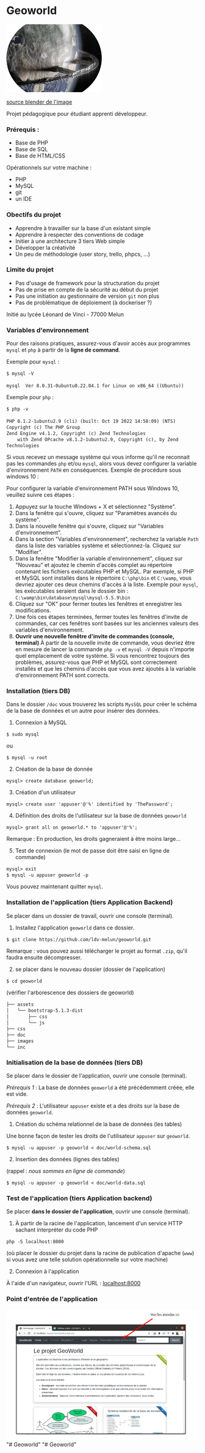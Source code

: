 # Geoworld 

![world](./images/world-logo.png)

[source blender de l'image](https://www.blendernation.com/wp-content/uploads/2019/03/Ring_Of_Iron04_branded.png)

Projet pédagogique pour étudiant apprenti développeur.

### Prérequis :

* Base de PHP
* Base de SQL
* Base de HTML/CSS

Opérationnels sur votre machine :
* PHP
* MySQL
* git 
* un IDE 

### Obectifs du projet

* Apprendre à travailler sur la base d'un existant simple
* Apprendre à respecter des conventions de codage
* Initier à une architecture 3 tiers Web simple
* Développer la créativité
* Un peu de méthodologie (user story, trello, phpcs, ...)

### Limite du projet 

* Pas d'usage de framework pour la structuration du projet 
* Pas de prise en compte de la sécurité au début du projet
* Pas une initiation au gestionnaire de version `git` non plus
* Pas de problématique de déploiement (à dockeriser ?)

Initié au lycée Léonard de Vinci - 77000 Melun

### Variables d'environnement

Pour des raisons pratiques, assurez-vous d'avoir accès aux programmes `mysql` et `php` à partir de la **ligne de command**.

Exemple pour `mysql` :

```
$ mysql -V

mysql  Ver 8.0.31-0ubuntu0.22.04.1 for Linux on x86_64 ((Ubuntu))
```


Exemple pour `php` :

```
$ php -v

PHP 8.1.2-1ubuntu2.9 (cli) (built: Oct 19 2022 14:58:09) (NTS)
Copyright (c) The PHP Group
Zend Engine v4.1.2, Copyright (c) Zend Technologies
    with Zend OPcache v8.1.2-1ubuntu2.9, Copyright (c), by Zend Technologies
```

Si vous recevez un message système qui vous informe qu'il ne reconnait pas les commandes `php` et/ou `mysql`, alors vous devez configurer la variable d'environnement `PATH` en conséquences. Exemple de procédure sous windows 10 :

Pour configurer la variable d'environnement PATH sous Windows 10, veuillez suivre ces étapes :

1. Appuyez sur la touche Windows + X et sélectionnez "Système".
2. Dans la fenêtre qui s'ouvre, cliquez sur "Paramètres avancés du système".
3. Dans la nouvelle fenêtre qui s'ouvre, cliquez sur "Variables d'environnement".
4. Dans la section "Variables d'environnement", recherchez la variable `Path` dans la liste des variables système et sélectionnez-la. Cliquez sur "Modifier".
5. Dans la fenêtre "Modifier la variable d'environnement", cliquez sur "Nouveau" et ajoutez le chemin d'accès complet au répertoire contenant les fichiers exécutables PHP et MySQL. Par exemple, si PHP et MySQL sont installés dans le répertoire `C:\php\bin` et `C:\wamp`, vous devriez ajouter ces deux chemins d'accès à la liste. Exemple pour `mysql`, les exécutables seraient dans le dossier bin : `C:\wamp\bin\database\mysql\mysql-5.5.9\bin`
6. Cliquez sur "OK" pour fermer toutes les fenêtres et enregistrer les modifications.
7. Une fois ces étapes terminées, fermer toutes les fenêtres d'invite de commandes, car ces fenêtres sont basées sur les anciennes valeurs des variables d'environnement.
8. **Ouvrir une nouvelle fenêtre d'invite de commandes (console, terminal)**
À partir de la nouvelle invite de commande, vous devriez être en mesure de lancer la commande `php -v` et `mysql -V` depuis n'importe quel emplacement de votre système. Si vous rencontrez toujours des problèmes, assurez-vous que PHP et MySQL sont correctement installés et que les chemins d'accès que vous avez ajoutés à la variable d'environnement PATH sont corrects.


### Installation (tiers DB)

Dans le dossier `/doc` vous trouverez les scripts `MysSQL` pour créer le schéma de la base de données et un autre pour insérer des données.

1. Connexion à MySQL 
```
$ sudo mysql
```

ou 
```
$ mysql -u root
```

2. Création de la base de donnée
```
mysql> create database geoworld; 
```

3. Création d'un utilisateur

```
mysql> create user 'appuser'@'%' identified by 'ThePassword';
```

4. Définition des droits de l'utilisateur sur la base de données `geoworld`
```
mysql> grant all on geoworld.* to 'appuser'@'%';
```
Remarque : En production, les droits gagneraient à être moins large...

5. Test de connexion (le mot de passe doit être saisi en ligne de commande)
```
mysql> exit
$ mysql -u appuser geoworld -p
```

Vous pouvez maintenant quitter `mysql`.


### Installation de l'application (tiers Application Backend)

Se placer dans un dossier de travail, ouvrir une console (terminal).

1. Installez l'application `geoworld` dans ce dossier.

```
$ git clone https://github.com/ldv-melun/geoworld.git
```

Remarque : vous pouvez aussi télécharger le projet au format `.zip`, qu'il faudra ensuite décompresser.

2. se placer dans le nouveau dossier (dossier de l'application)

```
$ cd geoworld
```

(vérifier l'arborescence des dossiers de geoworld)
```
├── assets
│   └── bootstrap-5.1.3-dist
│       ├── css
│       └── js
├── css
├── doc
├── images
└── inc
```

### Initialisation de la base de données (tiers DB)

Se placer dans le dossier de l'application, ouvrir une console (terminal).

*Prérequis 1* : La base de données `geoworld` a été précédemment créée, elle est vide.

*Prérequis 2* : L'utilisateur `appuser` existe et a des droits sur la base de données `geoworld`.

1. Création du schéma relationnel de la base de données (les tables)

Une bonne façon de tester les droits de l'utilisateur `appuser` sur `geoworld`.  

```
$ mysql -u appuser -p geoworld < doc/world-schema.sql
```

2. Insertion des données (lignes des tables)

(rappel : _nous sommes en ligne de commande_) 
```
$ mysql -u appuser -p geoworld < doc/world-data.sql
```


### Test de l'application (tiers Application backend)

Se placer **dans le dossier de l'application**, ouvrir une console (terminal).

1. À partir de la racine de l'application, lancement d'un service HTTP sachant interpréter du code PHP
```
php -S localhost:8000
```
(où placer le dossier du projet dans la racine de publication d'apache (`www`) si vous avez une telle solution opérationnelle sur votre machine)

2. Connexion à l'application

À l'aide d'un navigateur, ouvrir l'URL : [localhost:8000](localhost:8000)

### Point d'entrée de l'application

![copie écran](./images/projet-attendus.png)
"# Geoworld" 
"# Geoworld" 
